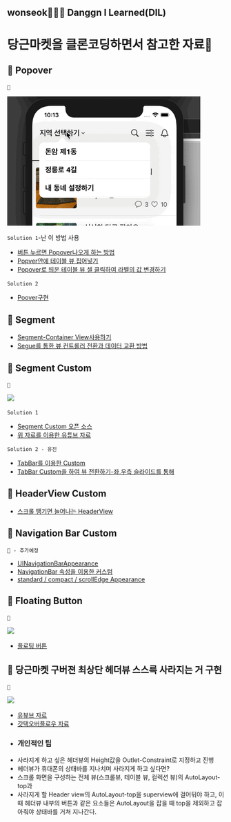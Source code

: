 ## wonseok🙋🏽‍♂️ Danggn I Learned(DIL)
# 당근마켓을 클론코딩하면서 참고한 자료🥕 

## 📌 Popover

`📲`

<img height="300" src="./simul/Popover_simul.gif">

`Solution 1`-난 이 방법 사용
* [버튼 누르면 Popover나오게 하는 방법](https://slicode.com/how-to-show-popovers-in-ios-swift/)
* [Popver안에 테이블 뷰 집어넣기](https://slicode.com/show-tableview-inside-popover/)
* [Popover로 띄운 테이블 뷰 셀 클릭하여 라벨의 값 변경하기](https://slicode.com/handle-selection-of-tableview-present-in-popovercontroller/)

`Solution 2`
* [Poover구현](https://www.ralfebert.de/ios-examples/uikit/choicepopover/)

## 📌 Segment
* [Segment-Container View사용하기](https://stackoverflow.com/questions/43512442/switch-the-sub-viewcontroller-use-segmented-control/43513446)
* [Segue를 통한 뷰 컨트롤러 전환과 데이터 교환 방법](https://soooprmx.com/archives/8873)

## 📌 Segment Custom

`📲`

<img height="500" src="./simul/Segment_simul.gif">

`Solution 1`
* [Segment Custom 오픈 소스](https://github.com/Code-With-Coffee/CustomSegmentedControl)
* [위 자료를 이용한 유튜브 자료](https://www.youtube.com/watch?v=dOSoijHZo5Y&list=PLgOlaPUIbynoQIcChkQXuGEPXf0Rl8ImH&index=2&t=1185s)

`Solution 2 - 유진`
* [TabBar를 이용한 Custom](https://baked-corn.tistory.com/111?category=718235)
* [TabBar Custom을 하여 뷰 전환하기-좌,우측 슬라이드를 통해](https://baked-corn.tistory.com/113?category=718235)

## 📌 HeaderView Custom
* [스크롤 땡기면 늘어나는 HeaderView](https://medium.com/@Anantha1992/stretchable-header-view-in-uicollectionview-swift-5-ios-a14a25dcd383)

## 📌 Navigation Bar Custom

`📲 - 추가예정`

* [UINavigationBarAppearance](https://zeddios.tistory.com/864)
* [NavigationBar 속성을 이용한 커스텀](https://zeddios.tistory.com/574)
* [standard / compact / scrollEdge Appearance](https://zeddios.tistory.com/861)

## 📌 Floating Button

`📲`

<img height="500" src="./simul/Floating_simul.gif">

* [플로팅 버튼](https://swieeft.github.io/2020/03/21/FloatingButton.html)

## 📌 당근마켓 구버젼 최상단 헤더뷰 스스륵 사라지는 거 구현

`📲`

<img height="500" src="./simul/HeaderVIew_Collapsable_simul.gif">

* [유뷰브 자료](https://www.youtube.com/watch?v=y7enrwW7C4E&t=768s)
* [갓택오버플로우 자료](https://stackoverflow.com/questions/25263343/how-to-change-alpha-value-along-with-scrolling)
* ### 개인적인 팁
* 사라지게 하고 싶은 헤더뷰의 Height값을 Outlet-Constraint로 지정하고 진행
* 헤더뷰가 휴대폰의 상태바를 지나치며 사라지게 하고 싶다면?
* 스크롤 화면을 구성하는 전체 뷰(스크롤뷰, 테이블 뷰, 컬렉션 뷰)의 AutoLayout-top과
* 사라지게 할 Header view의 AutoLayout-top을 superview에 걸어둬야 하고, 이때 헤더뷰 내부의 버튼과 같은 요소들은 AutoLayout을 잡을 때 top을 제외하고 잡아줘야 상태바를 거쳐 지나간다.
